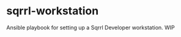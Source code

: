 sqrrl-workstation
=================

Ansible playbook for setting up a Sqrrl Developer workstation. 
WIP

